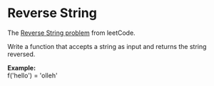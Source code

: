 # Reverse String
The [Reverse String problem][problem] from leetCode.

Write a function that accepts a string as input and returns the string reversed.

**Example:**  
f('hello') = 'olleh'

<!-- Links -->
[problem]:https://leetcode.com/problems/reverse-string/description/